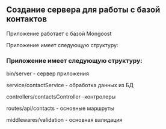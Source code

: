 ## Создание сервера для работы с базой  контактов

Приложение работает с базой Mongoost

Приложение имеет следующую структуру:
### Приложение имеет следующую структуру:

bin/server - сервер приложения

service/contactService - обработка данных из БД

controllers/contactsController -контролеры

routes/api/contacts - основные маршруты

middlewares/validation - основная валидация

